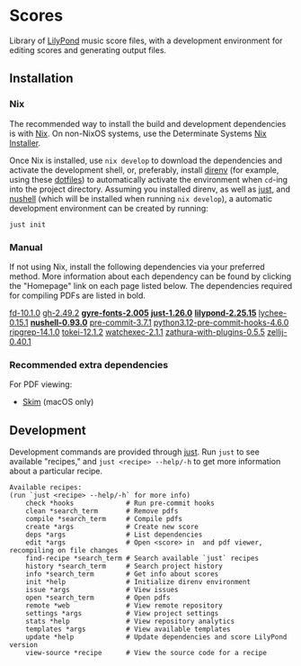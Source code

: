 # Scores

Library of [LilyPond](https://lilypond.org/) music score files, with a
development environment for editing scores and generating output files.

## Installation

### Nix

The recommended way to install the build and development dependencies is with
[Nix](https://nix.dev/). On non-NixOS systems, use the Determinate Systems
[Nix Installer](https://github.com/DeterminateSystems/nix-installer).

Once Nix is installed, use `nix develop` to download the dependencies and
activate the development shell, or, preferably, install
[direnv](https://direnv.net/) (for example, using these
[dotfiles](https://github.com/tymbalodeon/.dotfiles)) to automatically activate
the environment when `cd`-ing into the project directory. Assuming you installed
direnv, as well as [just](https://just.systems/man/en/), and
[nushell](https://www.nushell.sh/) (which will be installed when running `nix
develop`), a automatic development environment can be created by running:

```nushell
just init
```

### Manual

If not using Nix, install the following dependencies via your preferred method.
More information about each dependency can be found by clicking the "Homepage"
link on each page listed below. The dependencies required for compiling PDFs are
listed in bold.

<!-- `just deps` start -->

[fd-10.1.0](https://search.nixos.org/packages?channel=unstable&show=fd)
[gh-2.49.2](https://search.nixos.org/packages?channel=unstable&show=gh)
**[gyre-fonts-2.005](https://search.nixos.org/packages?channel=unstable&show=gyre-fonts)**
**[just-1.26.0](https://search.nixos.org/packages?channel=unstable&show=just)**
**[lilypond-2.25.15](https://search.nixos.org/packages?channel=unstable&show=lilypond)**
[lychee-0.15.1](https://search.nixos.org/packages?channel=unstable&show=lychee)
**[nushell-0.93.0](https://search.nixos.org/packages?channel=unstable&show=nushell)**
[pre-commit-3.7.1](https://search.nixos.org/packages?channel=unstable&show=pre-commit)
[python3.12-pre-commit-hooks-4.6.0](https://search.nixos.org/packages?channel=unstable&show=python3.12-pre-commit-hooks)
[ripgrep-14.1.0](https://search.nixos.org/packages?channel=unstable&show=ripgrep)
[tokei-12.1.2](https://search.nixos.org/packages?channel=unstable&show=tokei)
[watchexec-2.1.1](https://search.nixos.org/packages?channel=unstable&show=watchexec)
[zathura-with-plugins-0.5.5](https://search.nixos.org/packages?channel=unstable&show=zathura-with-plugins)
[zellij-0.40.1](https://search.nixos.org/packages?channel=unstable&show=zellij)


<!-- `just deps` end -->

### Recommended extra dependencies

For PDF viewing:

- [Skim](https://skim-app.sourceforge.io/ "Skim") (macOS only)

## Development

Development commands are provided through [just](https://just.systems/man/en/).
Run `just` to see available "recipes," and `just <recipe> --help/-h` to get more
information about a particular recipe.

<!-- markdownlint-disable MD013 -->
<!-- `just` start -->
```nushell
Available recipes:
(run `just <recipe> --help/-h` for more info)
    check *hooks             # Run pre-commit hooks
    clean *search_term       # Remove pdfs
    compile *search_term     # Compile pdfs
    create *args             # Create new score
    deps *args               # List dependencies
    edit *args               # Open <score> in  and pdf viewer, recompiling on file changes
    find-recipe *search_term # Search available `just` recipes
    history *search_term     # Search project history
    info *search_term        # Get info about scores
    init *help               # Initialize direnv environment
    issue *args              # View issues
    open *search_term        # Open pdfs
    remote *web              # View remote repository
    settings *args           # View project settings
    stats *help              # View repository analytics
    templates *args          # View available templates
    update *help             # Update dependencies and score LilyPond version
    view-source *recipe      # View the source code for a recipe
```
<!-- `just` end -->
<!-- markdownlint-enable MD013 -->
